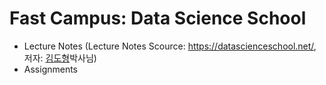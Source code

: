 # Fast Campus: Data Science School

* Lecture Notes (Lecture Notes Scource: https://datascienceschool.net/, 저자: [김도형](https://github.com/joelkim)박사님)
* Assignments
